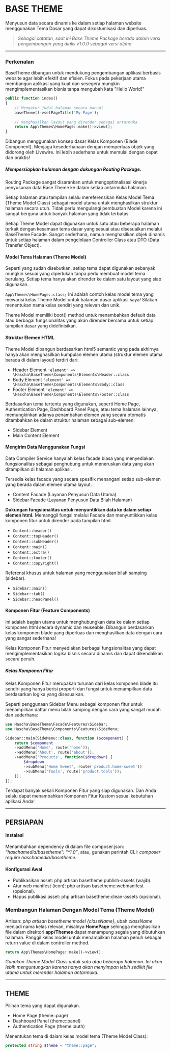 # BASE THEME
Menyusun data secara dinamis ke dalam setiap halaman website menggunakan Tema Dasar yang dapat dikostumisasi dan diperluas.

> _Sebagai catatan, saat ini Base Theme Package berada dalam versi pengembangan yang dirilis v1.0.0 sebagai versi alpha._

_____________________________________________________________
### Perkenalan
BaseTheme dibangun untuk mendukung pengembangan aplikasi berbasis website agar lebih efektif dan efisien. Fokus pada pekerjaan utama membangun aplikasi yang kuat dan sesegera mungkin mengimplementasikan bisnis tanpa mengubah kata "Hello World!"

```php
public function index()
{
    // Mengatur judul halaman secara manual
    baseTheme()->setPageTitle('My Page');
    
    // menghasilkan layout yang dirender sebagai antarmuka
    return App\Themes\HomePage::make()->view();
}
```

Dibangun menggunakan konsep dasar Kelas Komponen (Blade Component). Menjaga kesederhanaan dengan memperluas objek yang didorong oleh Livewire. Ini lebih sederhana untuk memulai dengan cepat dan praktis!

##### Mempersiapkan halaman dengan dukungan Routing Package.
Routing Package sangat disarankan untuk mengoptimalisasi kinerja penyusunan data Base Theme ke dalam setiap antarmuka halaman.

Setiap halaman atau tampilan selalu mereferensikan Kelas Model Tema (Theme Model Class) sebagai model utama untuk menghasilkan struktur halaman secara utuh. Tidak perlu mengulangi pembuatan Model karena ini sangat berguna untuk banyak halaman yang tidak terbatas.

Setiap Theme Model dapat digunakan untuk satu atau beberapa halaman terkait dengan kesamaan tema dasar yang sesuai atau disesuaikan melalui BaseTheme Facade. Sangat sederhana, namun menghasilkan objek dinamis untuk setiap halaman dalam pengelolaan Controller Class atau DTO (Data Transfer Object).

#### Model Tema Halaman (Theme Model)
Seperti yang sudah disebutkan, setiap tema dapat digunakan sebanyak mungkin sesuai yang diperlukan tanpa perlu membuat model tema berulang. Setiap tema hanya akan dirender ke dalam satu layout yang siap digunakan.

``App\Themes\HomePage::class;``
Ini adalah contoh kelas model tema yang mewarisi kelas Theme Model untuk halaman dasar aplikasi saya! Silakan menentukan nama kelas sendiri yang relevan dan unik.

Theme Model memiliki boot() method untuk menambahkan default data atau berbagai fungsionalitas yang akan dirender bersama untuk setiap tampilan dasar yang didefinisikan.

#### Struktur Elemen HTML
Theme Model dibangun berdasarkan html5 semantic yang pada akhirnya hanya akan menghasilkan kumpulan elemen utama (struktur elemen utama berada di dalam layout) terdiri dari:

+ Header Element ``'element' => \Hascha\BaseTheme\Components\Elements\Header::class``
+ Body Element ``'element' => \Hascha\BaseTheme\Components\Elements\Body::class``
+ Footer Element ``'element' => \Hascha\BaseTheme\Components\Elements\Footer::class``

Berdasarkan tema tertentu yang digunakan, seperti Home Page, Authentication Page, Dashboard Panel Page, atau tema halaman lainnya, memungkinkan adanya penambahan elemen yang secara otomatis ditambahkan ke dalam struktur halaman sebagai sub-elemen:
+ Sidebar Element
+ Main Content Element

#### Mengirim Data Menggunakan Fungsi
Data Compiler Service hanyalah kelas facade biasa yang menyediakan fungsionalitas sebagai penghubung untuk meneruskan data yang akan ditampilkan di halaman aplikasi.

Tersedia kelas facade yang secara spesifik menangani setiap sub-elemen yang berada dalam elemen utama layout.
+ Content Facade (Layanan Penyusun Data Utama)
+ Sidebar Facade (Layanan Penyusun Data Bilah Halaman)

**Dukungan fungsionalitas untuk menyuntikkan data ke dalam setiap elemen html.**
Memanggil fungsi melalui Facade dan menyuntikkan kelas komponen fitur untuk dirender pada tampilan html.

+ ``Content::header()``
+ ``Content::topHeader()``
+ ``Content::subHeader()``
+ ``Content::main()``
+ ``Content::extra()``
+ ``Content::footer()``
+ ``Content::copyright()``

Referensi khusus untuk halaman yang menggunakan bilah samping (sidebar).
+ ``Sidebar::main()``
+ ``Sidebar::tab()``
+ ``Sidebar::headPanel()``

#### Komponen Fitur (Feature Components)
Ini adalah bagian utama untuk menghubungkan data ke dalam setiap komponen html secara dynamic dan reuseable. Dibangun berdasarkan kelas komponen blade yang diperluas dan menghasilkan data dengan cara yang sangat sederhana!

Kelas Komponen Fitur menyediakan berbagai fungsionalitas yang dapat mengimplementasikan logika bisnis secara dinamis dan dapat dikendalikan secara penuh.

##### Kelas Komponen Fitur
Kelas Komponen Fitur merupakan turunan dari kelas komponen blade itu sendiri yang hanya berisi properti dan fungsi untuk menampilkan data berdasarkan logika yang disesuaikan.

Seperti penggunaan Sidebar Menu sebagai komponen fitur untuk menampilkan daftar menu bilah samping dengan cara yang sangat mudah dan sederhana:

```php
use Hascha\BaseTheme\Facade\Features\Sidebar;
use Hascha\BaseTheme\Components\Features\SideMenu;

Sidebar::main(SideMenu::class, function ($component) {
    return $component
    ->addMenu('Home', route('home'));
    ->addMenu('About', route('about'));
    ->addMenu('Products', function($dropdown) {
        $dropdown
        ->subMenu('Home Sweet', route('product.home-sweet'))
        ->subMenu('Tools', route('product.tools'));
    });
});
```

Terdapat banyak sekali Komponen Fitur yang siap digunakan. Dan Anda selalu dapat menambahkan Komponen Fitur Kustom sesuai kebutuhan aplikasi Anda!

_____________________________________________________________
## PERSIAPAN

#### Instalasi
Menambahkan dependency di dalam file composer.json: _“haschamedia/basetheme”: “^1.0”_, atau, gunakan perintah CLI: _composer require haschamedia/basetheme_.

#### Konfigurasi Awal
+ Publikasikan asset: php artisan basetheme:publish-assets (wajib).
+ Atur web manifest (icon): php artisan basetheme:webmanifest (opsional).
+ Hapus publikasi asset: php artisan basetheme:clean-assets (opsional).

### Membangun Halaman Dengan Model Tema (Theme Model)
Artisan: _php artisan basetheme:model {className}_, ubah _className_ menjadi nama kelas relevan, misalnya **HomePage** sehingga menghasilkan file dalam direktori **app/Themes** dapat menampung segala yang dibutuhkan halaman.
Panggil kelas model untuk menampilkan halaman penuh sebagai return value di dalam controller method.

```php
return App\Themes\HomePage::make()->view();
```

_Gunakan Theme Model Class untuk satu atau beberapa halaman. Ini akan lebih menguntungkan karena hanya akan menyimpan lebih sedikit file utama untuk merender halaman antarmuka._

_____________________________________________________________
## THEME
Pilihan tema yang dapat digunakan.
+ Home Page (theme::page)
+ Dashboard Panel (theme::panel)
+ Authentication Page (theme::auth)

Menentukan tema di dalam kelas model tema (Theme Model Class):
```php
protected string $theme = "theme::page";